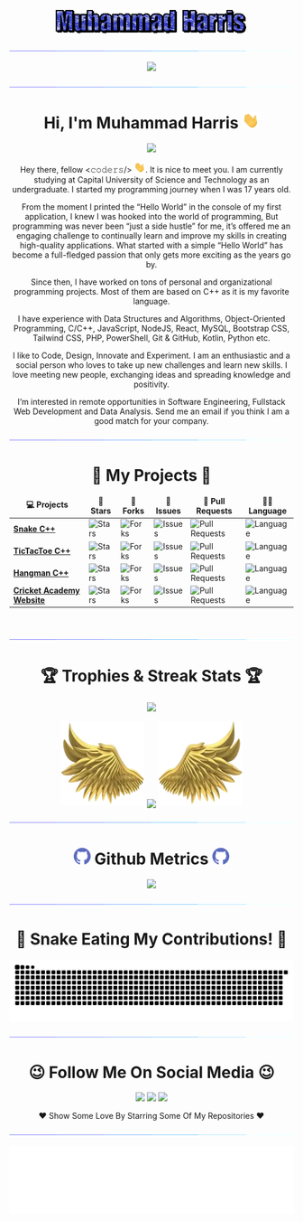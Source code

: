 <!-- Muhammad-Harris.gif -->
<p align="center"><img src="https://github.com/imharris24/imharris24/blob/main/Assets/muhammad-harris.gif" alt="Muhammad Harris"></p>

<!-- 2 Neon-Bar.gif with View-Counter -->
<a href="https://www.github.com/imharris24"><img src="https://github.com/imharris24/imharris24/blob/main/Assets/neon-bar.gif"></a>
<p align="center"><a href="https://count.getloli.com/"><img src="https://count.getloli.com/get/@:imharris24"></a></p>
<a href="https://www.github.com/imharris24"><img src="https://github.com/imharris24/imharris24/blob/main/Assets/neon-bar.gif"></a>

<!-- Initial -->
<h1 align="center">Hi, I'm Muhammad Harris <img src="https://github.com/imharris24/imharris24/blob/main/Assets/wave-hand.gif" width="30"></h1>

<!-- Auto-Type -->
<p align="center"><a href="https://github.com/imharris24/imharris24"><img src="https://readme-typing-svg.herokuapp.com?lines=Computer+Science+Student;Competitive+Programmer;Web+Developer;Future+Full+Stack+Developer;Always%20learning%20new%20things&center=true&width=500&height=50"></a></p>

<!-- Profile Description -->
<p align="center">Hey there, fellow <𝚌𝚘𝚍𝚎𝚛𝚜/> <img src="https://github.com/imharris24/imharris24/blob/main/Assets/wave-hand.gif" width="20px">. It is nice to meet you. I am currently studying at Capital University of Science and Technology as an undergraduate. I started my programming journey when I was 17 years old.</p>
<p align="center">From the moment I printed the “Hello World” in the console of my first application, I knew I was hooked into the world of programming, But programming was never been “just a side hustle” for me, it’s offered me an engaging challenge to continually learn and improve my skills in creating high-quality applications. What started with a simple “Hello World” has become a full-fledged passion that only gets more exciting as the years go by.</p>
<p align="center">Since then, I have worked on tons of personal and organizational programming projects. Most of them are based on C++ as it is my favorite language.</p>
<p align="center">I have experience with Data Structures and Algorithms, Object-Oriented Programming, C/C++, JavaScript, NodeJS, React, MySQL, Bootstrap CSS, Tailwind CSS, PHP, PowerShell, Git & GitHub, Kotlin, Python etc.</p>
<p align="center">I like to Code, Design, Innovate and Experiment. I am an enthusiastic and a social person who loves to take up new challenges and learn new skills. I love meeting new people, exchanging ideas and spreading knowledge and positivity.</p>
<p align="center">I’m interested in remote opportunities in Software Engineering, Fullstack Web Development and Data Analysis. Send me an email if you think I am a good match for your company.<br>

<!-- neon-bar -->
<a href="https://www.github.com/imharris24"><img src="https://github.com/imharris24/imharris24/blob/main/Assets/neon-bar.gif"></a>
	
<!-- Project Table -->
<h1 align="center">🥇 My Projects 🥇</h1>
<table align="center">
	<thead align="center">
		<tr border: none;>
			<td><b>💻 Projects</b></td>
			<td><b>🌟 Stars</b></td>
			<td><b>🍴 Forks</b></td>
			<td><b>🐛 Issues</b></td>
			<td><b>🔔 Pull Requests</b></td>
			<td><b>👨‍💻 Language</b></td>
		</tr>
	</thead>
	<tbody>
		<tr>
			<td><a href="https://github.com/imharris24/Snake-Game-CPP"><b>Snake C++</b></a></td>
			<td><img alt="Stars" src="https://img.shields.io/github/stars/imharris24/Snake-CPP?style=flat-square&labelColor=343b41"/></td>
			<td><img alt="Forks" src="https://img.shields.io/github/forks/imharris24/Snake-CPP?style=flat-square&labelColor=343b41"/></td>
			<td><img alt="Issues" src="https://img.shields.io/github/issues/imharris24/Snake-CPP?style=flat-square"/></td>
			<td><img alt="Pull Requests" src="https://img.shields.io/github/issues-pr/imharris24/Snake-CPP?style=flat-square"/></td>
			<td><img alt="Language" src="https://img.shields.io/github/languages/top/imharris24/Snake-CPP?style=flat-square"/></td>
		</tr>
		<tr>
			<td><a href="https://github.com/imharris24/TicTacToe-CPP"><b>TicTacToe C++</b></a></td>
			<td><img alt="Stars" src="https://img.shields.io/github/stars/imharris24/TicTacToe-CPP?style=flat-square&labelColor=343b41"/></td>
			<td><img alt="Forks" src="https://img.shields.io/github/forks/imharris24/TicTacToe-CPP?style=flat-square&labelColor=343b41"/></td>
			<td><img alt="Issues" src="https://img.shields.io/github/issues/imharris24/TicTacToe-CPP?style=flat-square"/></td>
			<td><img alt="Pull Requests" src="https://img.shields.io/github/issues-pr/imharris24/TicTacToe-CPP?style=flat-square"/></td>
			<td><img alt="Language" src="https://img.shields.io/github/languages/top/imharris24/TicTacToe-CPP?style=flat-square"/></td>
		</tr>
		<tr>
			<td><a href="https://github.com/imharris24/Hangman-CPP"><b>Hangman C++</b></a></td>
			<td><img alt="Stars" src="https://img.shields.io/github/stars/imharris24/Hangman-CPP?style=flat-square&labelColor=343b41"/></td>
			<td><img alt="Forks" src="https://img.shields.io/github/forks/imharris24/Hangman-CPP?style=flat-square&labelColor=343b41"/></td>
			<td><img alt="Issues" src="https://img.shields.io/github/issues/imharris24/Hangman-CPP?style=flat-square"/></td>
			<td><img alt="Pull Requests" src="https://img.shields.io/github/issues-pr/imharris24/Hangman-CPP?style=flat-square"/></td>
			<td><img alt="Language" src="https://img.shields.io/github/languages/top/imharris24/Hangman-CPP?style=flat-square"/></td>
		</tr>
		<tr>
			<td><a href="https://github.com/imharris24/CricketAcademyManager-WEB"><b>Cricket Academy Website</b></a></td>
			<td><img alt="Stars" src="https://img.shields.io/github/stars/imharris24/CricketAcademyManager-WEB?style=flat-square&labelColor=343b41"/></td>
			<td><img alt="Forks" src="https://img.shields.io/github/forks/imharris24/CricketAcademyManager-WEB?style=flat-square&labelColor=343b41"/></td>
			<td><img alt="Issues" src="https://img.shields.io/github/issues/imharris24/CricketAcademyManager-WEB?style=flat-square"/></td>
			<td><img alt="Pull Requests" src="https://img.shields.io/github/issues-pr/imharris24/CricketAcademyManager-WEB?style=flat-square"/></td>
			<td><img alt="Language" src="https://img.shields.io/github/languages/top/imharris24/CricketAcademyManager-WEB?style=flat-square"/></td>
		</tr>
	</tbody>
</table>
<br>

<!-- neon-bar -->
<a href="https://www.github.com/imharris24"><img src="https://github.com/imharris24/imharris24/blob/main/Assets/neon-bar.gif"></a>

<!-- Trophies, Wings and Streak Stats -->
<h1 align="center">🏆 Trophies & Streak Stats 🏆</h1>
<!-- Trophies -->
<p align="center">
	<img src="https://github-profile-trophy.vercel.app/?username=imharris24&column=6&margin-w=15&margin-h=15&no-bg=true&no-frame=true&theme=juicyfresh"/>
</p>
<p align="center">
	<!-- Left Wing -->
	<img height="150" width="150" src="https://github.com/imharris24/imharris24/blob/main/Assets/left-wing.webp">
	<!-- Streak Stats -->
	<img align="center" src="https://github-readme-streak-stats.herokuapp.com/?user=imharris24&theme=dark&hide_border=true"/>
	<!-- Right Wing -->
	<img height="150" width="150" src="https://github.com/imharris24/imharris24/blob/main/Assets/right-wing.webp">
</p>

<!-- neon-bar -->
<a href="https://www.github.com/imharris24"><img src="https://github.com/imharris24/imharris24/blob/main/Assets/neon-bar.gif"></a>

<!-- Github Metrics -->
<h1 align="center">
	<img src="https://github.com/imharris24/imharris24/blob/main/Assets/git-icon.png" width="30"/> Github Metrics <img src="https://github.com/imharris24/imharris24/blob/main/Assets/git-icon.png" width="30"/>
</h1>
<p align="center">
	<img src="https://metrics.lecoq.io/imharris24?template=classic&isocalendar=1&languages=1&stargazers=1&projects=1&achievements=1&lines=1&traffic=1&starlists=1&calendar=1&skyline=1&base.indepth=false&base.hireable=false&isocalendar.duration=full-year&languages.limit=8&languages.threshold=0%25&languages.other=false&languages.colors=github&languages.sections=most-used&languages.indepth=false&languages.analysis.timeout=15&languages.categories=markup%2C%20programming&languages.recent.categories=markup%2C%20programming&languages.recent.load=300&languages.recent.days=14&stargazers.charts.type=classic&projects.limit=4&projects.descriptions=false&achievements.threshold=C&achievements.secrets=true&achievements.display=compact&achievements.limit=0&starlists.limit=2&starlists.limit.repositories=2&starlists.languages=false&starlists.limit.languages=8&starlists.shuffle.repositories=true&calendar.limit=1&skyline.year=current-year&skyline.frames=60&skyline.quality=0.5&skyline.compatibility=false&config.timezone=Asia%2FKarachi">
</p>

<!-- neon-bar -->
<a href="https://www.github.com/imharris24"><img src="https://github.com/imharris24/imharris24/blob/main/Assets/neon-bar.gif"></a>

<!-- Contribution Snake -->
<h1 align="center">🐍 Snake Eating My Contributions! 🐍</h1>
<p align="center">
	<img src="https://github.com/imharris24/imharris24/blob/main/Assets/git-snake.svg"/>
</p>

<!-- neon-bar -->
<a href="https://www.github.com/imharris24"><img src="https://github.com/imharris24/imharris24/blob/main/Assets/neon-bar.gif"></a>

<!-- Social Media Links -->
<h1 align="center">😉 Follow Me On Social Media 😉</h1>
<p align="center">
	<a href="mailto:harris20014@gmail.com"><img src="https://img.shields.io/badge/-harris20014@gmail.com-D14836?style=flat&logo=Gmail&logoColor=white"/></a>
	<a href="https://instagram.com/im_harrisg"><img src="https://img.shields.io/badge/-im_harrisg-E4405F?style=flat&logo=Instagram&logoColor=white"/></a>
	<a href="https://www.snapchat.com/add/im_harrisg"><img src="https://img.shields.io/badge/-im_harrisg-FFFC00?style=flat&logo=SnapChat&logoColor=white"/></a>
</p>
<p align="center">❤ Show Some Love By Starring Some Of My Repositories ❤</p>

<!-- neon-bar -->
<a href="https://www.github.com/imharris24"><img src="https://github.com/imharris24/imharris24/blob/main/Assets/neon-bar.gif"></a>

<!-- Good Bye Gif -->
<img height="120" alt="Thanks for visiting me" width="100%" src="https://github.com/imharris24/imharris24/blob/main/Assets/thanks.svg" />
